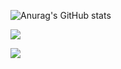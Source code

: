 

<!--
**wonder21c/wonder21c** is a ✨ _special_ ✨ repository because its `README.md` (this file) appears on your GitHub profile.

Here are some ideas to get you started:

- 🔭 I’m currently working on ...
- 🌱 I’m currently learning ...
- 👯 I’m looking to collaborate on ...
- 🤔 I’m looking for help with ...
- 💬 Ask me about ...
- 📫 How to reach me: ...
- 😄 Pronouns: ...
- ⚡ Fun fact: ...
-->

![Anurag's GitHub stats](https://github-readme-stats.vercel.app/api?username=wonder21c&show_icons=true&theme=radical)

<a href="https://evanescent-fly-223.notion.site/Son-Coding-bea852fdb1554a71b7fad743e7053078" target="_blank"><img src="https://img.shields.io/badge/Notion-000000?style=for-the-badge&logo=Notion&logoColor=white">

 <a href="https://www.instagram.com/im.___.real/" target="_blank"><img src="https://img.shields.io/badge/Instagram-E4405F?style=for-the-badge&logo=Instagram&logoColor=white">

